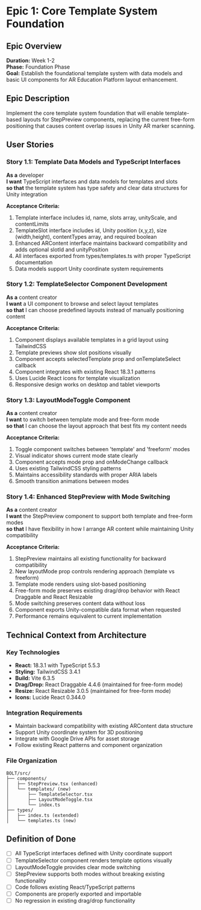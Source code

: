 # Epic 1: Core Template System Foundation

## Epic Overview
**Duration:** Week 1-2  
**Phase:** Foundation Phase  
**Goal:** Establish the foundational template system with data models and basic UI components for AR Education Platform layout enhancement.

## Epic Description
Implement the core template system foundation that will enable template-based layouts for StepPreview components, replacing the current free-form positioning that causes content overlap issues in Unity AR marker scanning.

## User Stories

### Story 1.1: Template Data Models and TypeScript Interfaces
**As a** developer  
**I want** TypeScript interfaces and data models for templates and slots  
**so that** the template system has type safety and clear data structures for Unity integration

**Acceptance Criteria:**
1. Template interface includes id, name, slots array, unityScale, and contentLimits
2. TemplateSlot interface includes id, Unity position (x,y,z), size (width,height), contentTypes array, and required boolean
3. Enhanced ARContent interface maintains backward compatibility and adds optional slotId and unityPosition
4. All interfaces exported from types/templates.ts with proper TypeScript documentation
5. Data models support Unity coordinate system requirements

### Story 1.2: TemplateSelector Component Development  
**As a** content creator  
**I want** a UI component to browse and select layout templates  
**so that** I can choose predefined layouts instead of manually positioning content

**Acceptance Criteria:**
1. Component displays available templates in a grid layout using TailwindCSS
2. Template previews show slot positions visually
3. Component accepts selectedTemplate prop and onTemplateSelect callback
4. Component integrates with existing React 18.3.1 patterns
5. Uses Lucide React icons for template visualization
6. Responsive design works on desktop and tablet viewports

### Story 1.3: LayoutModeToggle Component
**As a** content creator  
**I want** to switch between template mode and free-form mode  
**so that** I can choose the layout approach that best fits my content needs

**Acceptance Criteria:**
1. Toggle component switches between 'template' and 'freeform' modes
2. Visual indicator shows current mode state clearly
3. Component accepts mode prop and onModeChange callback
4. Uses existing TailwindCSS styling patterns
5. Maintains accessibility standards with proper ARIA labels
6. Smooth transition animations between modes

### Story 1.4: Enhanced StepPreview with Mode Switching
**As a** content creator  
**I want** the StepPreview component to support both template and free-form modes  
**so that** I have flexibility in how I arrange AR content while maintaining Unity compatibility

**Acceptance Criteria:**
1. StepPreview maintains all existing functionality for backward compatibility
2. New layoutMode prop controls rendering approach (template vs freeform)
3. Template mode renders using slot-based positioning
4. Free-form mode preserves existing drag/drop behavior with React Draggable and React Resizable
5. Mode switching preserves content data without loss
6. Component exports Unity-compatible data format when requested
7. Performance remains equivalent to current implementation

## Technical Context from Architecture

### Key Technologies
- **React:** 18.3.1 with TypeScript 5.5.3
- **Styling:** TailwindCSS 3.4.1 
- **Build:** Vite 6.3.5
- **Drag/Drop:** React Draggable 4.4.6 (maintained for free-form mode)
- **Resize:** React Resizable 3.0.5 (maintained for free-form mode)
- **Icons:** Lucide React 0.344.0

### Integration Requirements
- Maintain backward compatibility with existing ARContent data structure
- Support Unity coordinate system for 3D positioning
- Integrate with Google Drive APIs for asset storage
- Follow existing React patterns and component organization

### File Organization
```
BOLT/src/
├── components/
│   ├── StepPreview.tsx (enhanced)
│   └── templates/ (new)
│       ├── TemplateSelector.tsx
│       ├── LayoutModeToggle.tsx
│       └── index.ts
├── types/
│   ├── index.ts (extended)
│   └── templates.ts (new)
```

## Definition of Done
- [ ] All TypeScript interfaces defined with Unity coordinate support
- [ ] TemplateSelector component renders template options visually
- [ ] LayoutModeToggle provides clear mode switching
- [ ] StepPreview supports both modes without breaking existing functionality
- [ ] Code follows existing React/TypeScript patterns
- [ ] Components are properly exported and importable
- [ ] No regression in existing drag/drop functionality